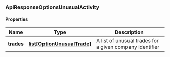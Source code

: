 

[//]: # (CLASS:ApiResponseOptionsUnusualActivity)

[//]: # (KIND:object)

### ApiResponseOptionsUnusualActivity

#### Properties

[//]: # (START_DEFINITION)

Name | Type | Description
------------ | ------------- | -------------
**trades** | [**list[OptionUnusualTrade]**](OptionUnusualTrade.md) | A list of unusual trades for a given company identifier &nbsp;

[//]: # (END_DEFINITION)


[//]: # (CONTAINED_CLASS:OptionUnusualTrade)



